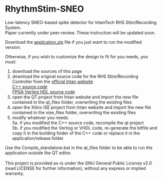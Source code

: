 # RhythmStim-SNEO
Low-latency SNEO-based spike detector for IntanTech RHS Stim/Recording System.<br/>
Paper currently under peer-review. These instruction will be updated soon.<br/>

Download the [application.zip](https://github.com/Tiax93/RhythmStim-SNEO/blob/main/RhythmStim-SNEO/application.zip) file if you just want to run the modified version.<br/>

Otherwise, if you wish to customize the design to fit for you needs, you must:<br/>
1. download the sources of this page
2. download the original source code for the RHS Stim/Recording Controller from the [official Intan website](http://intantech.com/downloads.html?tabSelect=Source)<br/>
[C++ source code](http://intantech.com/files/RhythmStim_API_Release_180814.zip)<br/>
[FPGA Verilog HDL source code](http://intantech.com/files/RHS2000InterfaceXEM6010_release_180814.zip)
3. open the QT project from Intan website and import the new file contained in the qt_files folder, overwriting the existing files
4. open the Xilinx ISE project from Intan website and import the new file contained in the xise_files folder, overwriting the existing files
5. modify whatever you needs<br/>
5a. if you modified the C++ source code, recompile the qt project<br/>
5b. if you modified the Verilog or VHDL code, re-generate the bitfile and copy it in the building folder of the C++ code or replace it in the application/release folder<br/>

Use the Compile_standalone.bat in the qt_files folder to be able to run the application outside the QT editor.<br/>
<br/>
This project is provided as-is under the GNU General Public License v2.0 (read LICENSE for further information), without any express or implied warranty.<br/>
